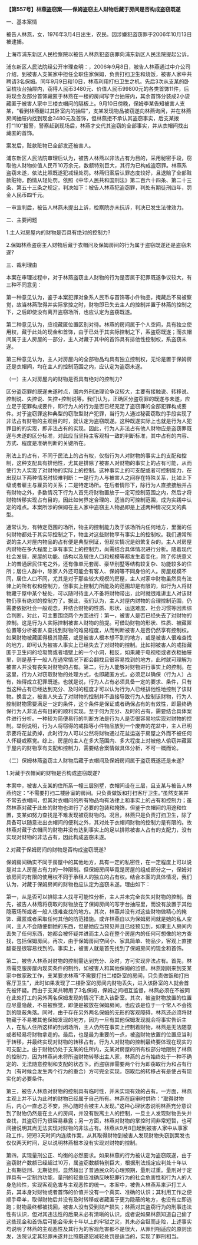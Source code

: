 **【第557号】林燕盗窃案——保姆盗窃主人财物后藏于房间是否构成盗窃既遂**

一、基本案情

被告人林燕，女，1976年3月4日出生，农民。因涉嫌犯盗窃罪于2006年10月13日被逮捕。

上海市浦东新区人民检察院以被告人林燕犯盗窃罪向浦东新区人民法院提起公诉。

浦东新区人民法院经公开审理查明：，2006年9月8日，被告人林燕通过中介公司介绍，到被害人支某家中担任全职住家保姆，负责打扫卫生和烧饭，被害人家中共聘请3名保姆。同年9月9日和10日，林燕利用打扫卫生之机。先后3次从支某的卧室梳妆台抽屉内，窃得人民币3480元、价值人民币99800元的各类首饰11件，后将现金及部分首饰藏匿于林燕在一楼的房间写字台抽屉内，其余首饰分装成2小袋藏匿于被害人家中三楼衣帽问的隔板上。9月10日傍晚，保姆李某告知被害人支某，“看到林燕翻过其卧室内的抽屉”，支某发现物品被窃遂向林燕询问，并在林燕房间抽屉内找到现金3480元及首饰，但林燕拒不承认其盗窃事实，后支某拨打“110”报警，警察赶到现场后，林燕才交代其盗窃的全部事实，并从衣帽间找出藏匿的首饰。

案发后，赃款赃物已全部发还被害人。

浦东新区人民法院审理后认为，被告人林燕以非法占有为目的，采用秘密手段，窃取他人财物价值人民币10万余元，数额特别巨大，其行为已构成盗窃罪。林燕系盗窃未遂，依法比照既遂犯减轻处罚。林燕归案后认罪态度较好，且退赔了全部赃款赃物，酌情从轻处罚。依照《中华人民共和国刑法》第二百六十四条、第二十三条、第五十三条之规定，判决如下：被告人林燕犯盗窃罪，判处有期徒刑四年，罚金人民币四千元。

一审宣判后，被告人林燕未提出上诉，检察院亦未抗诉，判决已发生法律效力。

二、主要问题

1.主人对房屋内的财物是否具有绝对的控制力?

2.保姆林燕盗窃主人财物后藏于衣帽问及保姆房间的行为属于盗窃既遂还是盗窃未遂?

三、裁判理由

本案在审理过程中，对于林燕盗窃主人财物的行为是否属于犯罪既遂争议较大，有三种不同意见：

第一种意见认为，鉴于本案犯罪对象系人民币与首饰等小件物品，掩藏后不易被察觉，故当林燕取得并实际掌控之时，财物即已失去主人的控制并置于林燕的控制之下，之后即使没有离开盗窃场所，也应认定为盗窃既遂。

第二种意见认为，应视藏匿位置区别对待。林燕的房间属于个人空间，具有独立使用权，藏于此处的现金和首饰，由于已处于其实际控制之下，系盗窃既遂；而衣帽间属于主人房屋的一部分，主人对藏于其中的首饰具有排他性控制权，系盗窃未遂。

第三种意见认为，主人对房屋内的全部物品均具有独立控制权，无论是置于保姆房还是衣帽间，均在主人的控制范围之内，应认定为盗窃未遂。

（一）主人对房屋内的财物是否具有绝对的控制力?

区分盗窃罪的既遂未遂时点，国内外刑法理论争议较大，主要有接触说、转移说、控制说、失控说、失控+控制说等。我们认为，正确区分盗窃罪的既遂与未遂，应立足于犯罪构成要件，即行为人的行为是否已经充足了盗窃罪的全部犯罪构成要件。对于盗窃罪这种典型的窃取型财产犯罪，当行为人通过秘密窃取的手段实现了非法占有财物的主观目的时，就认定为盗窃既遂。这种既遂实际上也就是行为人犯罪目的的实现，即非法占有的实现。因此，行为人非法占有他人财物应是盗窃罪既遂与未遂的区分标准，对此应当坚持主客观相一致的判断标准，其中占有的内容、方式、程度是准确判断的关键所在。

刑法上的占有，不同于民法上的占有权，仅指行为人对财物的事实上的支配和控制，这种支配具有排他性，尤其是排除了被害人对财物的事实上的占有可能，从而使行为人实现了对财物的实际上的控制。这种事实上的可支配或者可控制能力，在出现以下两种情况时较难判断：一是行为人与被害人之间存在特殊关系，比如上下级或者雇主与雇员的关系；二是特定场所。在后者情形下，除行为人直接接触并占有财物之外，多数情况下行为人首先将财物置放于一定可控制范围之内，然后才将财物转移实现占有目的，因此如何界定合理的、适当的可控制范围，成为实践中认定的难点。本案所涉的保姆在主人家中盗窃主人物品即是上述两种情况交叉的典型。

通常认为，有特定范围的场所，物主的控制能力及于该场所内任何地方，里面的任何财物都处于其实际控制之下，物主对这些财物享有事实上的控制权。我们通常所说的主人对屋内物品的占有便是典型例证，但现实情况是纷繁复杂的。主人对房屋内财物在多大程度上享有事实上的控制力，尚需结合具体情况进行分析。随着现代社会发展，房屋的功能、结构以及居住人口和规模等都发生着变化，除了传统意义上的普通居民住宅之外，还有像单元套房、豪华别墅等结构较复杂、功能较多的住所；居住人群中，除家人外还可能会有客人、保姆等不同身份的人。房屋规模不同，居住人口不同，尤其是对于那些较大规模的房屋，主人对家中财物虽然具有法律上的所有权和控制力，但事实上控制力所能及的范围却是有限的，如行为人将财物藏于屋中某个秘处，可以随时待主人不备将财物带出，此时就很难讲主人对该财物仍享有绝对的控制力了。据此，我们认为，主人对屋内财物的合理控制范围，仍需要依据社会一般观念，并结合财物的性质、形状、运送难度、社会习惯等因素综合判断。对此，可主要围绕两个方面进行：第一，被害人是否已经失去了对财物的控制。这是行为人实际控制被害人财物的前提。可借助财物的形状、性质、被藏匿位置等分析被害人查找到财物的难易程度，从而判断被害人是否仍然享有控制权。如果财物被藏匿得极其隐蔽，或是被害人根本想不到的地方，或是被害人很难查找的地方，即可认为被害人事实上已经失去了对财物的控制。比如把被害人的戒指藏匿于卫生问的垃圾筒或者墙壁上的一个小洞，相反，如果藏于电视柜或者衣柜抽屉里，则是基于一般人在通常情况下都会翻找且很容易找到的地方，此时就可理解为被害人并没有丧失对财物的占有。第二，行为人能够对财物进行事实上的控制。在这里，行为人对窃取财物的处理方式，也即藏匿方式，必须足以确保（行为人）占有，始得成立犯罪既遂。也就是说，行为人占有必须具备一定的要求、条件，只有当这种占有已经达到充分、及时的程度才可以认为行为人已经排他性地控制了该财物。换言之，被害人失去了对财物的控制并不直接导致行为人控制该财物，行为人控制财物需要满足一定的条件，这个条件是保证或者确保占有的有效性，即最终确保行为人非法占有目的的顺利实现。至于何为充分、及时的占有，需要结合具体案件进行分析。一种较为简便易行的判断方法是行为人是否很容易地实现对财物的控制。举例说明，行为人将窃得的戒指等小件物品放到一个废弃的花盆中，主人已明示要将花盆扔掉，此时行为人可以公然将财物通过花盆运送于房屋之外而不被任何人怀疑或察觉。综上，房屋的主人在多大范围内、多大程度上对被他人偷窃并藏匿于屋内的财物享有支配和控制力，需要结合案情做具体分析，不可一概而论。

（二）保姆林燕盗窃主人财物后藏于衣帽间及保姆房间属于盗窃既遂还是未遂?

1.对藏于衣帽间的财物是否构成盗窃既遂?

本案中，被害人支某的住所系一幢三层别墅，衣帽间设在三层，且支某与被告人林燕约定：“不需要打扫二楼卧室的房间。只负责做饭和打扫客厅卫生。”虽然支某并不常去衣帽间，但其对衣帽问的所有物品均有法律上和事实上的占有和控制力；虽然林燕对藏于此处的财物也进行了必要的包装和掩饰，但鉴于衣帽间的用途和位置，支某如努力查找是不难发现被窃财物的。况且，林燕只是负责打扫卫生，除了具备可以随意进出衣帽间的便利之外，其对处于衣帽间财物的控制力是有限的。故林燕对藏于衣帽间的财物并没有达到事实上的足以排除被害人占有的支配力，没有实现对财物的非法占有，因此构成盗窃未遂。

2.对藏于保姆房间的财物是否构成盗窃既遂?

保姆房间确实不同于房屋中的其他地方，具有一定的私密性，在一定程度上可以说是对主人房屋占有力的一种限制。但保姆房间毕竟是房屋的组成部分之一，保姆对该房间的有限的使用权不同于承租人的独立的占有权。结合本案的具体情况，我们认为，对藏于保姆房间的财物也应认定为盗窃未遂。理由如下：

第一，从是否可以排除主人找寻可能性分析，主人并未完全丧失对财物的控制。首先，被告人林燕将窃取的财物放在了保姆房间的写字台抽屉里，而没有放置于其他隐蔽场所或者一般人很难查找的地方。其次，林燕并没有对这些财物做精心的掩饰、藏匿或者采取任何其他的防范措施。或许林燕自以为保姆房间就是她的私人空间，主人不会随便翻她的东西，但是她应当预见并且已经预见到，如果主人房间内丢失了任何东西，她都会被怀疑并进而主人会在整个房屋内的任何可想像的地方查找，包括保姆房间。再次，由于保姆房间空间小、家具简单、物品少，客观上直接翻查是很容易找到的。事实上，被害人就是首先找到了保姆房间的现金和首饰。

第二，被告人林燕对财物的控制需达到充分、及时，方可实现非法占有。首先，林燕需克服房屋内现实条件的制约，如被害人和其他保姆的监督。林燕刚刚来到支某家中做家政工作，支某要求林燕“不需要打扫二楼卧室的房间，只负责做饭和打扫客厅卫生”，此时如果发现了二楼卧室的房间内财物丢失，进入该卧室的人就会首先被怀疑。而由于支某共聘用了3名保姆，保姆之间相互监督，林燕必须在不被同在此处打工的另外两名保姆发现的情况下进入该卧室。其次，被盗财物放置的位置应尽量隐蔽，不易被察觉，即便是被放在保姆房间，也应该是位于一个常人不会找到的隐蔽角落。同时，由于存在另外两名保姆的无形的客观障碍，林燕还必须将财物藏于不易被其他保姆发现的地方，因为一旦有其他保姆发现就会将事实告诉主人，在私人住所这样的封闭场所，主人仍然在事实上控制着财物，林燕是无法随意或者轻易将财物拿走的。最后，也是最为重要的一点，被盗财物放置的位置应当利于转移，并最终实现对财物的转移占有。行为人对财物的控制最终要体现在现实的可支配上。由于财物仍处于支某的住所内，支某对房屋的所有权部分地限制了林燕的控制力，因为林燕尚未将所盗财物转移出主人家，林燕的占有始终处于一种不确定的、无法随意控制和支配的状态下。而盗窃罪需要两个行为即窃取行为和占有行为（有时候会发生两个行为的重合）方可完全实现，窃取后的转移占有是使占有现实化的必要条件。

第三，被告人林燕对财物的控制具有临时性，并未实现有效的占有。一方面，林燕主观上并不认为此时的财物已经属于自己所有。林燕在庭审时供称：“取得财物后，内心一直忐忑不安，担心随时会被主人发现。”这种心理状态说明林燕充分意识到了财物仍然是在主人的房间，并没有脱离主人的控制，一旦主人发现财物丢失并查找，其盗窃行为很容易暴露；另一方面，林燕对财物的掌控时间非常短暂，也可间接说明其尚无法实现对财物的非法占有。林燕从9月8日起到被害人家中从事家政工作，短短3天时间内连续作案，从其取得财物到被害人发现财物失窃到案发也仅仅两天时间，足以说明林燕根本没有实现对财物的控制。

第四，实现量刑公正、均衡的必然要求。如果林燕的行为被认定为盗窃既遂，由于盗窃财产数额已经超过10万，属盗窃数额特别巨大，根据刑法规定应判处十年以上有期徒刑、无期徒刑，显然超出了普通民众的心理预期，量刑过重。量刑对于定罪具有一定制约功能，量刑的轻重应准确反映犯罪行为的社会危害性和行为人的人身危险性，实现客观危害与主观恶性的统一。本案中，被告人林燕系来沪打工人员，其本身对财物或者首饰的价值并没有一个真实、准确的认识；其利用工作之便顺手牵羊，取得财物后并没有及时转移或者藏匿于更为隐蔽的地方，也没有立即逃跑；财物最终都被找回，被害人没有受到财产损失；林燕对其盗窃行为的刑事违法性有认识，但对其违法性的后果未必有清晰的认识，或者说如果林燕知道自己偷了这些现金和首饰后可能会带来十年以上的牢狱之灾，其未必会铤而走险，上述事实均说明了林燕的主观恶性及其行为的客观危害都不是很大，从罪刑相适应的原则出发，法院认定其犯罪未遂并比照既遂犯减轻处罚是适当的，实现了罪刑相当。